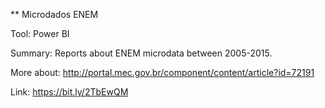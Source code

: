 ** Microdados ENEM

Tool: Power BI

Summary: Reports about ENEM microdata between 2005-2015.

More about: http://portal.mec.gov.br/component/content/article?id=72191

Link: https://bit.ly/2TbEwQM
